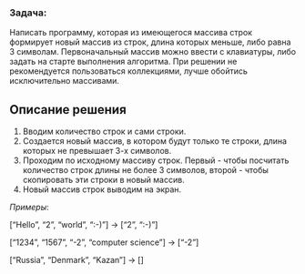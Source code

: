 ### Задача: 

Написать программу, которая из имеющегося массива строк формирует новый массив из строк, длина которых меньше, либо равна 3 символам. Первоначальный массив можно ввести с клавиатуры, либо задать на старте выполнения алгоритма. При решении не рекомендуется пользоваться коллекциями, лучше обойтись исключительно массивами.

## Описание решения

1. Вводим количество строк и сами строки.
2. Создается новый массив, в котором будут только те строки, длина которых не превышает 3-х символов.
3. Проходим по исходному массиву строк. Первый - чтобы посчитать количество строк длины не более 3 символов, второй - чтобы скопировать эти строки в новый массив.
4. Новый массив строк выводим на экран.

*Примеры*:

[“Hello”, “2”, “world”, “:-)”] → [“2”, “:-)”]

[“1234”, “1567”, “-2”, “computer science”] → [“-2”]

[“Russia”, “Denmark”, “Kazan”] → []

